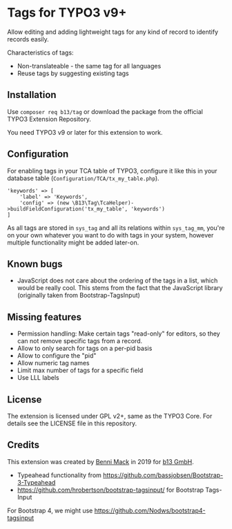 # Tags for TYPO3 v9+

Allow editing and adding lightweight tags for any kind of record to identify records easily.

Characteristics of tags:
- Non-translateable - the same tag for all languages
- Reuse tags by suggesting existing tags


## Installation

Use `composer req b13/tag` or download the package from the official TYPO3 Extension Repository.

You need TYPO3 v9 or later for this extension to work.

## Configuration

For enabling tags in your TCA table of TYPO3, configure it like this in your database table (`Configuration/TCA/tx_my_table.php`).

    'keywords' => [
        'label' => 'Keywords',
        'config' => (new \B13\Tag\TcaHelper)->buildFieldConfiguration('tx_my_table', 'keywords')
    ]

As all tags are stored in `sys_tag` and all its relations within `sys_tag_mm`, you're on your own whatever
you want to do with tags in your system, however multiple functionality might be added later-on.

## Known bugs
* JavaScript does not care about the ordering of the tags in a list, which would be really cool. This stems
from the fact that the JavaScript library (originally taken from Bootstrap-TagsInput)

## Missing features
* Permission handling: Make certain tags "read-only" for editors, so they can not remove specific tags from a record.
* Allow to only search for tags on a per-pid basis
* Allow to configure the "pid"
* Allow numeric tag names
* Limit max number of tags for a specific field
* Use LLL labels

## License

The extension is licensed under GPL v2+, same as the TYPO3 Core. For details see the LICENSE file in this repository.

## Credits

This extension was created by [Benni Mack](https://github.com/bmack) in 2019 for [b13 GmbH](https://b13.com).

* Typeahead functionality from https://github.com/bassjobsen/Bootstrap-3-Typeahead
* https://github.com/hrobertson/bootstrap-tagsinput/ for Bootstrap Tags-Input

For Bootstrap 4, we might use https://github.com/Nodws/bootstrap4-tagsinput
